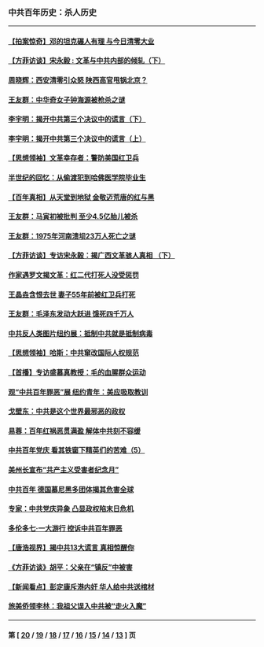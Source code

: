 ### 中共百年历史：杀人历史
---
#### [【拍案惊奇】邓的坦克碾人有理 与今日清零大业](../../pages/nf1176106/n13729574.md?08050430) 
#### [【方菲访谈】宋永毅 : 文革与中共内部的倾轧（下）](../../pages/nf1176106/n13486836.md?08050430) 
#### [周晓辉：西安清零引众怒 陕西高官甩锅北京？](../../pages/nf1176106/n13484627.md?08050430) 
#### [王友群：中华奇女子钟海源被枪杀之谜](../../pages/nf1176106/n13430555.md?08050430) 
#### [李宇明：揭开中共第三个决议中的谎言（下）](../../pages/nf1176106/n13389389.md?08050430) 
#### [李宇明：揭开中共第三个决议中的谎言（上）](../../pages/nf1176106/n13388697.md?08050430) 
#### [【思想领袖】文革幸存者：警防美国红卫兵](../../pages/nf1176106/n13339289.md?08050430) 
#### [半世纪的回忆：从偷渡犯到哈佛医学院毕业生](../../pages/nf1176106/n13345328.md?08050430) 
#### [【百年真相】从天堂到地狱 金敬迈荒唐的红与黑](../../pages/nf1176106/n13336995.md?08050430) 
#### [王友群：马寅初被批判 至少4.5亿胎儿被杀](../../pages/nf1176106/n13260313.md?08050430) 
#### [王友群：1975年河南溃坝23万人死亡之谜](../../pages/nf1176106/n13231576.md?08050430) 
#### [【方菲访谈】专访宋永毅：揭广西文革骇人真相 （下）](../../pages/nf1176106/n13209074.md?08050430) 
#### [作家遇罗文揭文革：红二代打死人没受惩罚](../../pages/nf1176106/n13205254.md?08050430) 
#### [王晶垚含恨去世 妻子55年前被红卫兵打死](../../pages/nf1176106/n13203590.md?08050430) 
#### [王友群：毛泽东发动大跃进 饿死四千万人](../../pages/nf1176106/n13177158.md?08050430) 
#### [中共反人类图片纽约展：抵制中共就是抵制病毒](../../pages/nf1176106/n13115371.md?08050430) 
#### [【思想领袖】哈斯：中共窜改国际人权规范](../../pages/nf1176106/n13053647.md?08050430) 
#### [【首播】专访盛慕真教授：毛的血腥群众运动](../../pages/nf1176106/n13091782.md?08050430) 
#### [观“中共百年罪恶”展 纽约青年：美应吸取教训](../../pages/nf1176106/n13085246.md?08050430) 
#### [戈壁东：中共是这个世界最邪恶的政权](../../pages/nf1176106/n13085641.md?08050430) 
#### [易蓉：百年红祸恶贯满盈 解体中共刻不容缓](../../pages/nf1176106/n13084455.md?08050430) 
#### [中共百年党庆 看其铁窗下精英们的苦难（5）](../../pages/nf1176106/n13076766.md?08050430) 
#### [美州长宣布“共产主义受害者纪念月”](../../pages/nf1176106/n13074024.md?08050430) 
#### [中共百年 德国慕尼黑多团体揭其危害全球](../../pages/nf1176106/n13068873.md?08050430) 
#### [专家：中共党庆异象 凸显政权陷末日危机](../../pages/nf1176106/n13067084.md?08050430) 
#### [多伦多七·一大游行 控诉中共百年罪恶](../../pages/nf1176106/n13062043.md?08050430) 
#### [【唐浩视界】揭中共13大谎言 真相惊醒你](../../pages/nf1176106/n13065208.md?08050430) 
#### [《方菲访谈》胡平：父亲在“镇反”中被害](../../pages/nf1176106/n13064114.md?08050430) 
#### [【新闻看点】彭定康斥港内奸 华人给中共送棺材](../../pages/nf1176106/n13064230.md?08050430) 
#### [旅美侨领李林：我祖父误入中共被“走火入魔”](../../pages/nf1176106/n13062777.md?08050430) 

---
#### 第 [ [20](./20.md?08050430) / [19](./19.md?08050430) / [18](./18.md?08050430) / [17](./17.md?08050430) / [16](./16.md?08050430) / [15](./15.md?08050430) / [14](./14.md?08050430) / [13](./13.md?08050430) ] 页
